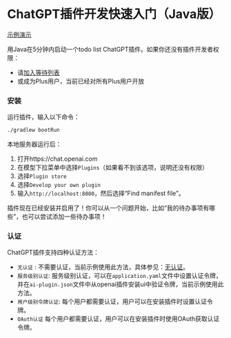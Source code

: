 # ChatGPT插件开发快速入门（Java版）

[示例演示](example/README.md)

用Java在5分钟内启动一个todo list ChatGPT插件。如果你还没有插件开发者权限：

* 请[加入等待列表](https://openai.com/waitlist/plugins)
* 或成为Plus用户，当前已经对所有Plus用户开放

### 安装

运行插件，输入以下命令：

```bash
./gradlew bootRun
```

本地服务器运行后：

1. 打开https://chat.openai.com
2. 在模型下拉菜单中选择`Plugins`（如果看不到该选项，说明还没有权限）
3. 选择`Plugin store`
4. 选择`Develop your own plugin`
5. 输入`http://localhost:8080`，然后选择“Find manifest file”。

插件现在已经安装并启用了！你可以从一个问题开始，比如“我的待办事项有哪些”，也可以尝试添加一些待办事项！

### 认证

ChatGPT插件支持四种认证方法：

* `无认证` :
  不需要认证，当前示例使用此方法，具体参见：[无认证](https://github.com/gavincook/chatgpt-plugins-quickstart-java)。
* `服务级别认证`:
  服务级别认证，可以在`application.yaml`文件中设置认证令牌，并在`ai-plugin.json`文件中从openai插件安装ui中验证令牌，当前示例使用此方法。
* `用户级别令牌认证`:
  每个用户都需要认证，用户可以在安装插件时设置认证令牌。
* `OAuth认证`
  每个用户都需要认证，用户可以在安装插件时使用OAuth获取认证令牌。